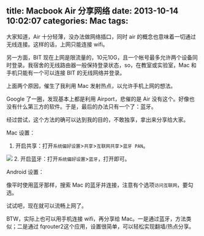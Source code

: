 title: Macbook Air 分享网络
date: 2013-10-14 10:02:07
categories: Mac
tags:
---
大家知道，Air 十分轻薄，没办法做网络插口，同时 air 的概念也意味着一切通过无线连接。这样的话，上网只能连接 wifi。

另一方面，BIT 现在上网是限流量的，10元10G，且一个帐号最多允许两个设备同时登录。我宿舍的无线路由器一般保持登录状态，so，在教室或实验室，Mac 和手机只能有一个可以连接 BIT 的无线网络并登录。

上面两个原因，催生了我利用 Mac 发射热点，以允许手机上网的想法。

Google 了一圈，发现基本上都是利用 Airport，悲催的是 Air 没有这个。好像也没有什么第三方的软件。于是，最后的办法只有一个了：蓝牙。

经过尝试，这个方法的确可以达到我的目的，不敢独享，拿出来分享给大家。

Mac 设置：

1. 开启共享：打开`系统偏好设置`>`共享`>`互联网共享`>`蓝牙 PAN`。  
 
 ![](http://ww2.sinaimg.cn/large/5e8cb366jw1e9it9jivgsj20lq0ie75y.jpg)
2. 开启蓝牙：打开`系统偏好设置`>`蓝牙`，打开即可。

<!--more-->

Android 设置：

像平时使用蓝牙那样，搜索 Mac 的蓝牙并连接，注意有个选项`访问互联网`，要勾选。

试试吧，现在就可以流畅上网了。

BTW，实际上也可以用手机连接 wifi，再分享给 Mac。一是通过蓝牙，方法类似；二是通过 fqrouter2这个应用，设置很简单，可以轻松实现翻墙/热点分享。